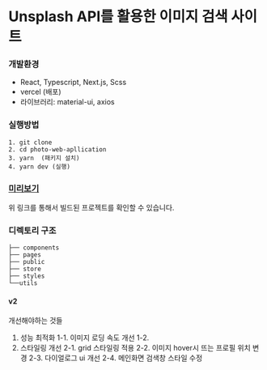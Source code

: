 # Unsplash API를 활용한 이미지 검색 사이트

### 개발환경
 - React, Typescript, Next.js, Scss
 - vercel (배포)
 - 라이브러리: material-ui, axios

### 실행방법
  ```
  1. git clone
  2. cd photo-web-apllication
  3. yarn  (패키지 설치)
  4. yarn dev (실행)
  ```
 
### [미리보기](https://photo-web-application-iakigpwdz-solbi9382.vercel.app)
 위 링크를 통해서 빌드된 프로젝트를 확인할 수 있습니다.
 
 
### 디렉토리 구조
```
├── components
├── pages  
├── public 
├── store  
├── styles 
└──utils 
```

#### v2
개선해야하는 것들
1. 성능 최적화
 1-1. 이미지 로딩 속도 개선
 1-2. 
2. 스타일링 개선
 2-1. grid 스타일링 적용
 2-2. 이미지 hover시 뜨는 프로필 위치 변경
 2-3. 다이얼로그 ui 개선
 2-4. 메인화면 검색창 스타일 수정
